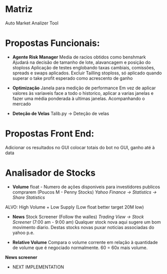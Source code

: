 # Matriz
 Auto Market Analizer Tool


# Propostas Funcionais:
* __Agente Risk Manager__
Media de racios obtidos como benshmark
Ajudará na decisão de tamanho de lote, alavancagem e posição do stoploss 
Aplicação de testes englobando taxas cambiais, comissões, spreads e swaps aplicados.
Excluir Tailling stoploss, só aplicado quando superar o take profit esperado como acrescento de ganho 

* __Optimização__
Janela para medição de performance
Em vez de aplicar valores às variaveis face a todo o historico, aplicar a varias janelas e fazer uma média ponderada à ultimas janelas. Acompanhando o mercado

* __Deteção de Velas__
Talib.py -> Deteção de velas


# Propostas Front End:
Adicionar os resultados no GUI
colocar totais do bot no GUI, ganho até à data


# Analisador de Stocks

* __Volume__
float - Numero de ações disponiveis para investidores publicos comprarem (Poucos M - Penny Stocks) 
_Yahoo Finance -> Statistics -> Share Statistics_

ALVO: High Volume + Low Supply (Low float better target 20M low)

* __News__
Stock Screener (Follow the walles)
_Trading View -> Stock Screener_ (7:00 am - 9:00 am) Qualquer stock nova aqui sugere um bom movimento diario. 
Destas stocks novas puxar noticias associadas do yahoo p.e.

* __Relative Volume__
Compara o volume corrente em relação à quantidade de volume que é negociado normalmente. 60 = 60x mais volume.

__News screener__
* NEXT IMPLEMENTATION